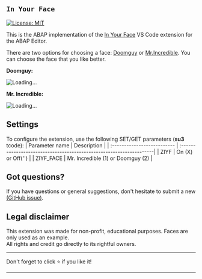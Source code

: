 ## `In Your Face`

[![License: MIT](https://img.shields.io/badge/License-MIT-yellow.svg)](https://github.com/victorizbitskiy/zconcurrency_api/blob/main/LICENSE)

This is the ABAP implementation of the [In Your Face](https://github.com/virejdasani/InYourFace)  VS Code extension for the ABAP Editor.  

There are two options for choosing a face: [Doomguy](https://en.wikipedia.org/wiki/Doomguy) or [Mr.Incredible](https://en.wikipedia.org/wiki/Mr._Incredible). You can choose the face that you like better.  

**Doomguy:**  

![Loading...](https://github.com/victorizbitskiy/ziyf/blob/main/docs/img/demo_doomguy.gif)

**Mr. Incredible:**

![Loading...](https://github.com/victorizbitskiy/ziyf/blob/main/docs/img/demo_mr_incredible.gif)

## Settings
To configure the extension, use the following SET/GET parameters (**su3** tcode):
| Parameter name              | Description                                                         |
| :-------------------------- | :-------------------------------------------------------------------|
| ZIYF                        | On (X) or Off('')                                                   |
| ZIYF_FACE                   | Mr. Incredible (1) or Doomguy (2)                                   |

## Got questions?
If you have questions or general suggestions, don't hesitate to submit a new [(GitHub issue)](https://github.com/victorizbitskiy/ziyf/issues/new).

## Legal disclaimer
This extension was made for non-profit, educational purposes. Faces are only used as an example.  
All rights and credit go directly to its rightful owners.  

---

<p align="left">Don't forget to click ⭐ if you like it!<p>

---

